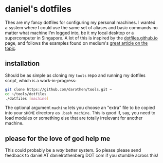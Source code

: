 # daniel's dotfiles

Thes are my fancy dotfiles for configuring my personal machines. I wanted a system where I could use the same set of aliases and basic commands no matter what machine I'm logged into, be it my local desktop or a supercomputer in Singapore. A lot of this is inspired by the [dotfiles.github.io](https://dotfiles.github.io/) page, and follows the examples found on medium's [great article on the topic](https://medium.com/@webprolific/getting-started-with-dotfiles-43c3602fd789). 

## installation

Should be as simple as cloning my `tools` repo and running my dotfiles script, which is a work-in-progress:

```bash
git clone https://github.com/darothen/tools.git ~
cd ~/tools/dotfiles
./dotfiles [machine]
```

The optional argument `machine` lets you choose an "extra" file to be copied into your `$HOME` directory as `.bash_machine`. This is good if, say, you need to load modules or something else that are totally irrelevant for another machine.

## please for the love of god help me

This could probably be a *way* better system. So please please send feedback to daniel AT danielrothenberg DOT com if you stumble across this!